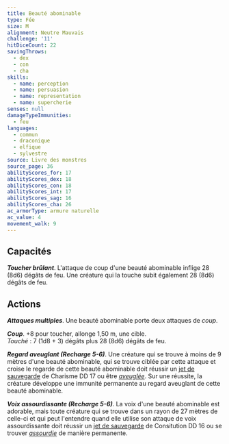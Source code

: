 ```yaml
---
title: Beauté abominable
type: Fée
size: M
alignment: Neutre Mauvais
challenge: '11'
hitDiceCount: 22
savingThrows:
  - dex
  - con
  - cha
skills:
  - name: perception
  - name: persuasion
  - name: representation
  - name: supercherie
senses: null
damageTypeImmunities:
  - feu
languages:
  - commun
  - draconique
  - elfique
  - sylvestre
source: Livre des monstres
source_page: 36
abilityScores_for: 17
abilityScores_dex: 18
abilityScores_con: 18
abilityScores_int: 17
abilityScores_sag: 16
abilityScores_cha: 26
ac_armorType: armure naturelle
ac_value: 4
movement_walk: 9
---
```

## Capacités
_**Toucher brûlant**_. L'attaque de coup d'une beauté abominable inflige 28 (8d6) dégâts de feu. Une créature qui la touche subit également 28 (8d6) dégâts de feu.

## Actions
_**Attaques multiples**_. Une beauté abominable porte deux attaques de _coup_.

_**Coup**_. +8 pour toucher, allonge 1,50 m, une cible.  
_Touché_ : 7 (1d8 + 3) dégâts plus 28 (8d6) dégâts de feu.

_**Regard aveuglant (Recharge 5-6)**_. Une créature qui se trouve à moins de 9 mètres d'une beauté abominable, qui se trouve ciblée par cette attaque et croise le regarde de cette beauté abominable doit réussir un [jet de sauvegarde](/utiliser-les-caracteristiques/#jets-de-sauvegarde) de Charisme DD 17 ou être [_aveuglée_](/gerer-la-sante-du-personnage/#aveugle). Sur une réussite, la créature développe une immunité permanente au regard aveuglant de cette beauté abominable.

_**Voix assourdissante (Recharge 5-6)**_. La voix d'une beauté abominable est adorable, mais toute créature qui se trouve dans un rayon de 27 mètres de celle-ci et qui peut l'entendre quand elle utilise son attaque de voix assourdissante doit réussir un [jet de sauvegarde](/utiliser-les-caracteristiques/#jets-de-sauvegarde) de Consitution DD 16 ou se trouver [_assourdie_](/gerer-la-sante-du-personnage/#assourdi) de manière permanente.
